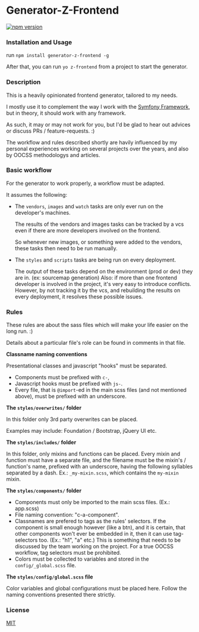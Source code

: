 
# Generator-Z-Frontend
[![npm version](https://badge.fury.io/js/generator-z-frontend.svg)](http://badge.fury.io/js/generator-z-frontend)

### Installation and Usage

run `npm install generator-z-frontend -g`

After that, you can run `yo z-frontend` from a project to start the
generator.

### Description

This is a heavily opinionated frontend generator, tailored to my needs.

I mostly use it to complement the way I work with the
[Symfony Framework](symfony.com), but in theory, it should work with any
framework.

As such, it may or may not work for you, but I'd be glad to hear out advices or
discuss PRs / feature-requests. :)

The workflow and rules described shortly are havily influenced by my personal
experiences working on several projects over the years, and also by OOCSS
methodologys and articles.

### Basic workflow

For the generator to work properly, a workflow must be adapted.

It assumes the following:

- The `vendors`, `images` and `watch` tasks are only ever run on the
developer's machines.

    The results of the vendors and images tasks can be tracked by a vcs even if
    there are more developers involved on the frontend.

    So whenever new images, or something were added to the vendors, these tasks
    then need to be run manually.

- The `styles` and `scripts` tasks are being run on every deployment.

    The output of these tasks depend on the environment (prod or dev) they are
    in. (ex: sourcemap generation) Also: if more than one frontend developer
    is involved in the project, it's very easy to introduce conflicts. However,
    by not tracking it by the vcs, and rebuilding the results on every
    deployment, it resolves these possible issues.

### Rules

These rules are about the sass files which will make your life easier on the
long run. :)

Details about a particular file's role can be found in comments in that file.

**Classname naming conventions**

Presentational classes and javascript "hooks" must be separated.

 - Components must be prefixed with `c-`,
 - Javascript hooks must be prefixed with `js-`.
 - Every file, that is `@import`-ed in the main scss files (and not mentioned
above), must be prefixed with an underscore.

**The `styles/overwrites/` folder**

In this folder only 3rd party overwrites can be placed.

Examples may include: Foundation / Bootstrap, jQuery UI etc.

**The `styles/includes/` folder**

In this folder, only mixins and functions can be placed.
Every mixin and function must have a separate file, and the
filename must be the mixin's / function's name, prefixed with an
underscore, having the following syllables separated by a dash.
Ex.: `_my-mixin.scss`, which contains the `my-mixin` mixin.

**The `styles/components/` folder**

- Components must only be imported to the main scss files.
  (Ex.: app.scss)
- File naming convention: "c-a-component".
- Classnames are prefered to tags as the rules' selectors. If the component
  is small enough however (like a btn), and it is certain, that other
  components won't ever be embedded in it, then it can use tag-selectors too.
  (Ex.: "h1", "a" etc.) This is something that needs to be discussed by
  the team working on the project. For a true OOCSS workflow, tag selectors must
  be prohibited.
- Colors must be collected to variables and stored in the
  `config/_global.scss` file.

**The `styles/config/global.scss` file**

Color variables and global configurations must be placed here.
Follow the naming conventions presented there strictly.

### License

[MIT](LICENSE)
